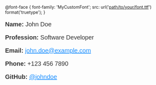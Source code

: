 @font-face {
  font-family: 'MyCustomFont';
  src: url('[path/to/your/font.ttf](https://github.com/Yarrrr-rajat/FONTS/blob/main/FoundersGrotesk-Semibold.ttf)') format('truetype');
}
<div style="font-family: MyCustomFont, sans-serif; font-size: 20px; color: #333;">
    <p><strong>Name:</strong> John Doe</p>
    <p><strong>Profession:</strong> Software Developer</p>
    <p><strong>Email:</strong> <a href="mailto:john.doe@example.com" style="color: #1e90ff;">john.doe@example.com</a></p>
    <p><strong>Phone:</strong> +123 456 7890</p>
    <p><strong>GitHub:</strong> <a href="https://github.com/johndoe" style="color: #1e90ff;">@johndoe</a></p>
</div>
